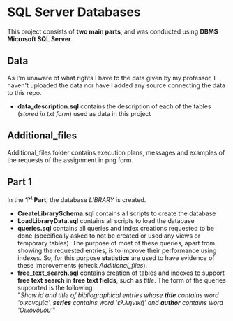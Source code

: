 # SQL Server Databases

This project consists of **two main parts**, and was conducted using **DBMS Microsoft SQL Server**.  

## Data
As I'm unaware of what rights I have to the data given by my professor, I haven't uploaded the data nor have I added any source connecting the data to this repo.  
- **data_description.sql** contains the description of each of the tables (*stored in txt form*) used as data in this project

## Additional_files  
Additional_files folder contains execution plans, messages and examples of the requests of the assignment in png form.

## Part 1
In the **1<sup>st</sup> Part**, the database *LIBRARY* is created. 
- **CreateLibrarySchema.sql** contains all scripts to create the database
- **LoadLibraryData.sql** contains all scripts to load the database
- **queries.sql** contains all queries and index creations requested to be done (specifically asked to not be created or used any views or temporary tables). The purpose of most of these queries, apart from showing the requested entries, is to improve their performance using indexes. So, for this purpose **statistics** are used to have evidence of these improvements (check *Additional_files*).
- **free_text_search.sql** contains creation of tables and indexes to support **free text search** in **free text fields**, such as *title*. The form of the queries supported is the following:  
"*Show id and title of bibliographical entries whose* ***title*** *contains word 'οικονομία',* ***series*** *contains word 'ελληνική' and* ***author*** *contains word 'Οικονόμου'*"